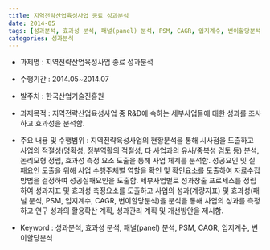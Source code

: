 ```yaml
---
title: 지역전략산업육성사업 종료 성과분석
date: 2014-05
tags: [성과분석, 효과성 분석, 패널(panel) 분석, PSM, CAGR, 입지계수, 변이할당분석]
categories: 성과분석
---
```

- 과제명 : 지역전략산업육성사업 종료 성과분석

- 수행기간 : 2014.05~2014.07

- 발주처 : 한국산업기술진흥원

- 과제목적 : 지역전략산업육성사업 중 R&D에 속하는 세부사업들에 대한 성과를 조사하고 효과성을 분석함.

- 주요 내용 및 수행범위 : 지역전략육성사업의 현황분석을 통해 시사점을 도출하고 사업의 적절성(명확성, 정부역활의 적절성, 타 사업과의 유사/중복성 검토 등) 분석, 논리모형 정립, 효과성 측정 요소 도출을 통해 사업 체계를 분석함. 성공요인 및 실패요인 도출을 위해 사업 수행주체별 역할을 확인 및 확인요소를 도출하여 자료수집 방법을 결정하여 성공실패요인을 도출함. 세부사업별로 성과창출 프로세스를 정립하여 성과지표 및 효과성 측정요소를 도출하고 사업의 성과(계량지표) 및 효과성(패널 분석, PSM, 입지계수, CAGR, 변이할당분석)을 분석을 통해 사업의 성과를 측정하고 연구 성과의 활용확산 계획, 성과관리 계획 및 개선방안을 제시함.

- Keyword : 성과분석, 효과성 분석, 패널(panel) 분석, PSM, CAGR, 입지계수, 변이할당분석
